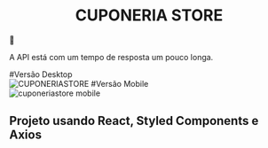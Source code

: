 <h1 align="center"> CUPONERIA STORE </h1>
🚨 <p> A API está com um tempo de resposta um pouco longa. </p>

#Versão Desktop</br>
![CUPONERIASTORE](https://user-images.githubusercontent.com/88861319/160160564-243e3c68-20f5-41ea-bfe8-c4f94e7910a0.PNG)
#Versão Mobile </br>
![cuponeriastore mobile](https://user-images.githubusercontent.com/88861319/160160752-6dbb5958-b033-4d25-a25d-7898a289d6ee.PNG)

<h2>Projeto usando React, Styled Components e Axios</h2>
